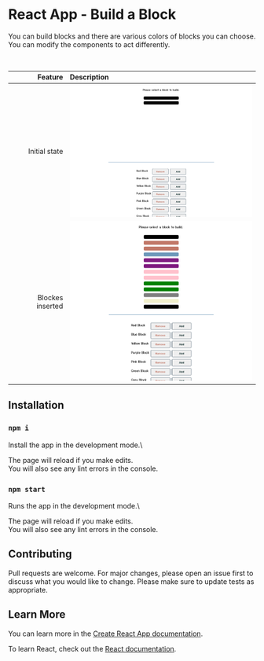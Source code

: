 # React App - Build a Block

You can build blocks and there are various colors of blocks you can choose. You can modify the components to act differently.

<br />

| Feature | Description |
| -----: | :----------- |
|  Initial state | <img src="https://github.com/rebeccachoo/react-build-block/blob/main/block-initial.png?raw=true"  width="400">|
|  Blockes inserted | <img src="https://github.com/rebeccachoo/react-build-block/blob/main/block-builder-screen-shot.png?raw=true"  width="400">| 



## Installation

### `npm i`

Install the app in the development mode.\ 

The page will reload if you make edits.\
You will also see any lint errors in the console.

### `npm start`

Runs the app in the development mode.\ 

The page will reload if you make edits.\
You will also see any lint errors in the console.

## Contributing

Pull requests are welcome. For major changes, please open an issue first to discuss what you would like to change.
Please make sure to update tests as appropriate. 

## Learn More

You can learn more in the [Create React App documentation](https://facebook.github.io/create-react-app/docs/getting-started).

To learn React, check out the [React documentation](https://reactjs.org/).

